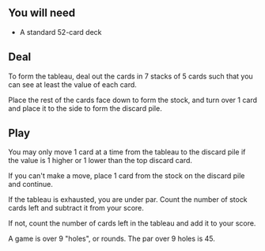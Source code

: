 ## You will need
- A standard 52-card deck

## Deal
To form the tableau, deal out the cards in 7 stacks of 5 cards such that you can see at least the value of each card.

Place the rest of the cards face down to form the stock, and turn over 1 card and place it to the side to form the discard pile.

## Play
You may only move 1 card at a time from the tableau to the discard pile if the value is 1 higher or 1 lower than the top discard card.

If you can't make a move, place 1 card from the stock on the discard pile and continue.

If the tableau is exhausted, you are under par. Count the number of stock cards left and subtract it from your score.

If not, count the number of cards left in the tableau and add it to your score.

A game is over 9 "holes", or rounds. The par over 9 holes is 45.